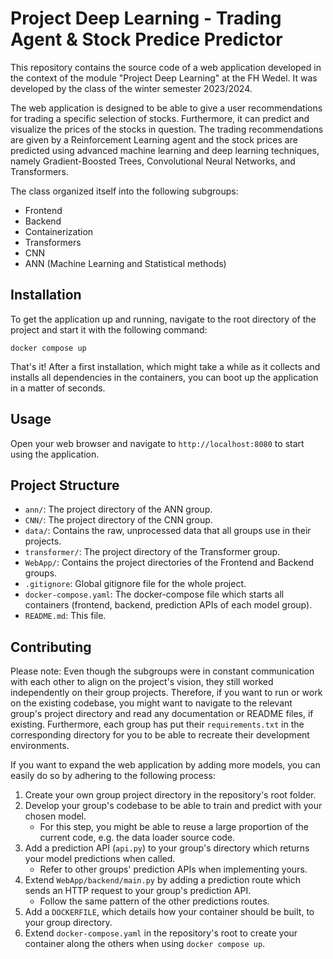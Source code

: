 # Project Deep Learning - Trading Agent & Stock Predice Predictor

This repository contains the source code of a web application developed in the context of the module "Project Deep Learning" at the FH Wedel.
It was developed by the class of the winter semester 2023/2024. 

The web application is designed to be able to give a user recommendations for trading a specific selection of stocks. Furthermore, it can predict and visualize the prices of the stocks in question. The trading recommendations are given by a Reinforcement Learning agent and the stock prices are predicted using advanced machine learning and deep learning techniques, namely Gradient-Boosted Trees, Convolutional Neural Networks, and Transformers.

The class organized itself into the following subgroups:
- Frontend
- Backend
- Containerization
- Transformers
- CNN
- ANN (Machine Learning and Statistical methods)

## Installation

To get the application up and running, navigate to the root directory of the project and start it with the following command:

```
docker compose up
```

That's it! After a first installation, which might take a while as it collects and installs all dependencies in the containers, you can boot up the application in a matter of seconds.

## Usage

Open your web browser and navigate to `http://localhost:8080` to start using the application.

## Project Structure

- `ann/`: The project directory of the ANN group.
- `CNN/`: The project directory of the CNN group.
- `data/`: Contains the raw, unprocessed data that all groups use in their projects.
- `transformer/`: The project directory of the Transformer group.
- `WebApp/`: Contains the project directories of the Frontend and Backend groups.
- `.gitignore`: Global gitignore file for the whole project.
- `docker-compose.yaml`: The docker-compose file which starts all containers (frontend, backend, prediction APIs of each model group).
- `README.md`: This file.

## Contributing

Please note: Even though the subgroups were in constant communication with each other to align on the project's vision, they still worked independently on their group projects. Therefore, if you want to run or work on the existing codebase, you might want to navigate to the relevant group's project directory and read any documentation or README files, if existing. Furthermore, each group has put their `requirements.txt` in the corresponding directory for you to be able to recreate their development environments.

If you want to expand the web application by adding more models, you can easily do so by adhering to the following process:

1. Create your own group project directory in the repository's root folder.
2. Develop your group's codebase to be able to train and predict with your chosen model.
    - For this step, you might be able to reuse a large proportion of the current code, e.g. the data loader source code.
3. Add a prediction API (`api.py`) to your group's directory which returns your model predictions when called.
    - Refer to other groups' prediction APIs when implementing yours.
4. Extend `WebApp/backend/main.py` by adding a prediction route which sends an HTTP request to your group's prediction API.
    - Follow the same pattern of the other predictions routes.
5. Add a `DOCKERFILE`, which details how your container should be built, to your group directory.
6. Extend `docker-compose.yaml` in the repository's root to create your container along the others when using `docker compose up`.

